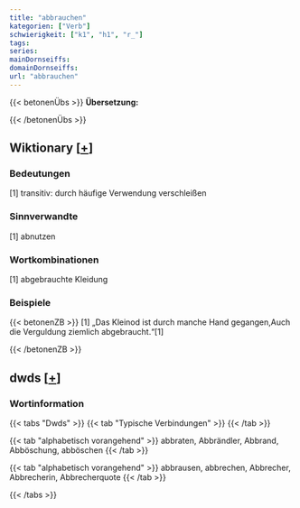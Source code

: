 ```yaml
---
title: "abbrauchen"
kategorien: ["Verb"]
schwierigkeit: ["k1", "h1", "r_"]
tags:
series:
mainDornseiffs:
domainDornseiffs:
url: "abbrauchen"
---
```


{{< betonenÜbs >}}
**Übersetzung:**  
  
{{< /betonenÜbs >}}

## Wiktionary [[+](https://de.wiktionary.org/wiki/abbrauchen)]

### Bedeutungen
[1] transitiv: durch häufige Verwendung verschleißen  

### Sinnverwandte
[1] abnutzen  

### Wortkombinationen
[1] abgebrauchte Kleidung  

### Beispiele
{{< betonenZB >}}
[1] „Das Kleinod ist durch manche Hand gegangen,Auch die Verguldung ziemlich abgebraucht.“[1]  

{{< /betonenZB >}}


## dwds [[+](https://www.dwds.de/wb/abbrauchen)]

### Wortinformation
{{< tabs "Dwds" >}}
{{< tab "Typische Verbindungen" >}}
{{< /tab >}}

{{< tab "alphabetisch vorangehend" >}}
abbraten, Abbrändler, Abbrand, Abböschung, abböschen
{{< /tab >}}

{{< tab "alphabetisch vorangehend" >}}
abbrausen, abbrechen, Abbrecher, Abbrecherin, Abbrecherquote
{{< /tab >}}

{{< /tabs >}}

